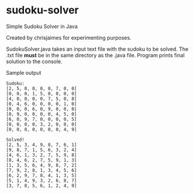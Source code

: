 # sudoku-solver
Simple Sudoku Solver in Java

Created by chrisjaimes for experimenting purposes.

SudokuSolver.java takes an input text file with the sudoku to be solved. The .txt file **must** be in the same directory as the .java file.
Program prints final solution to the console.

Sample output

    Sudoku:
    [2, 5, 0, 0, 0, 0, 7, 0, 0]
    [0, 0, 0, 1, 5, 0, 0, 0, 0]
    [4, 0, 0, 0, 0, 7, 5, 0, 8]
    [0, 4, 6, 0, 0, 0, 0, 1, 0]
    [0, 0, 0, 6, 0, 9, 0, 0, 0]
    [0, 9, 0, 0, 0, 0, 4, 5, 0]
    [6, 0, 9, 7, 0, 0, 0, 0, 5]
    [0, 0, 0, 0, 3, 2, 0, 0, 0]
    [0, 0, 8, 0, 0, 0, 0, 4, 9]

    Solved!
    [2, 5, 3, 4, 9, 8, 7, 6, 1]
    [9, 8, 7, 1, 5, 6, 3, 2, 4]
    [4, 6, 1, 3, 2, 7, 5, 9, 8]
    [8, 4, 6, 2, 7, 5, 9, 1, 3]
    [1, 3, 5, 6, 4, 9, 8, 7, 2]
    [7, 9, 2, 8, 1, 3, 4, 5, 6]
    [6, 2, 9, 7, 8, 4, 1, 3, 5]
    [5, 1, 4, 9, 3, 2, 6, 8, 7]
    [3, 7, 8, 5, 6, 1, 2, 4, 9]
